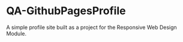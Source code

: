 # QA-GithubPagesProfile
A simple profile site built as a project for the Responsive Web Design Module.
